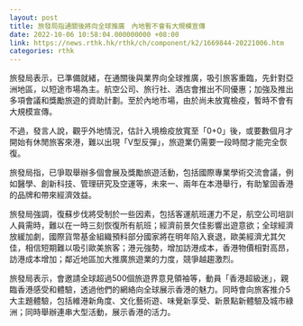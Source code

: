 ```yaml
---
layout: post
title: 旅發局指通關後將向全球推廣　內地暫不會有大規模宣傳
date: 2022-10-06 10:58:04.000000000 +08:00
link: https://news.rthk.hk/rthk/ch/component/k2/1669844-20221006.htm
categories: rthk
---
```


旅發局表示，已準備就緒，在通關後與業界向全球推廣，吸引旅客重臨，先針對亞洲地區，以短途市場為主。航空公司、旅行社、酒店會推出不同優惠；加強及推出多項會議和獎勵旅遊的資助計劃。至於內地市場，由於尚未放寬檢疫，暫時不會有大規模宣傳。

不過，發言人說，觀乎外地情況，估計入境檢疫放寬至「0+0」後，或要數個月才開始有休閒旅客來港，難以出現「V型反彈」，旅遊業仍需要一段時間才能完全恢復。

旅發局指，已爭取舉辦多個會展及獎勵旅遊活動，包括國際專業學術交流會議，例如醫學、創新科技、管理研究及空運等，未來一、兩年在本港舉行，有助鞏固香港的品牌和帶來經濟效益。 

旅發局強調，復蘇步伐將受制於一些因素，包括客運航班運力不足，航空公司培訓人員需時，難以在一時三刻恢復所有航班；經濟前景欠佳影響出遊意欲；全球經濟放緩加劇，國際貨幣基金組織預料部分國家將在明年陷入衰退，歐美經濟尤其欠佳，相信短期難以吸引歐美旅客；港元強勢，增加訪港成本，香港物價相對高昂，訪港成本增加；鄰近地區加大推廣旅遊業的力度，競爭越趨激烈。

旅發局表示，會邀請全球超過500個旅遊界意見領袖等，動員「香港超級迷」，親臨香港感受和體驗，透過他們的網絡向全球展示香港的魅力。同時會向旅客推介5大主題體驗，包括維港新角度、文化藝術遊、味覺新享受、新景點新體驗及城市綠洲；同時舉辦連串大型活動，展示香港的活力。
